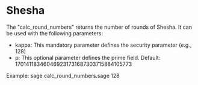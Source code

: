 # Shesha

The "calc_round_numbers" returns the number of rounds of Shesha. It can be used with the following parameters:

- kappa: This mandatory parameter defines the security parameter (e.g., 128)
- p: This optional parameter defines the prime field. Default: 170141183460469231731687303715884105773

Example: sage calc_round_numbers.sage 128

